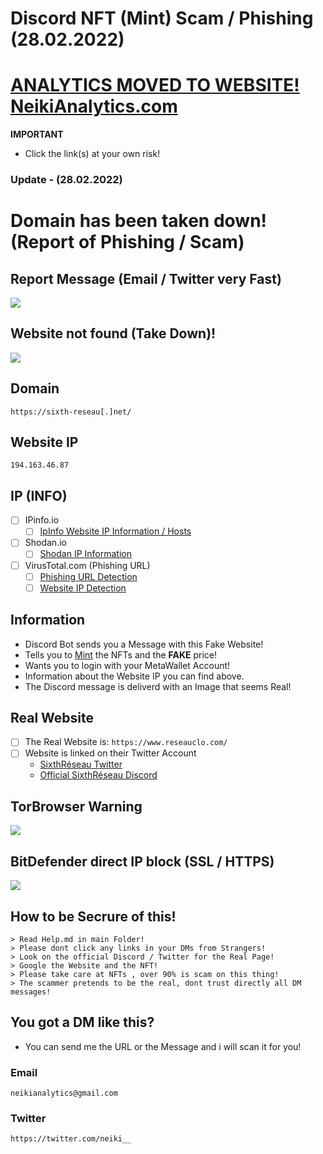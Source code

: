# Discord NFT (Mint) Scam / Phishing (28.02.2022)

# [ANALYTICS MOVED TO WEBSITE! NeikiAnalytics.com](https://neikianalytics.com)

**IMPORTANT**
- Click the link(s) at your own risk!

### Update - (28.02.2022)
# Domain has been taken down! (Report of Phishing / Scam)

## Report Message (Email / Twitter very Fast)

![](https://neikianalytics.com/analytics/assets/images/a/report_email_succes_01.png)

## Website not found (Take Down)!

![](https://neikianalytics.com/analytics/assets/images/a/website_domain_down_01.png)

## Domain 
```
https://sixth-reseau[.]net/
```
## Website IP
```
194.163.46.87
```

## IP (INFO)
- [ ] IPinfo.io
    - [ ] [IpInfo Website IP Information / Hosts](https://ipinfo.io/194.163.46.87)

- [ ] Shodan.io
    - [ ] [Shodan IP Information](https://www.shodan.io/host/194.163.46.87)

- [ ] VirusTotal.com (Phishing URL)
    - [ ] [Phishing URL Detection](https://www.virustotal.com/gui/url/59bc164aca232618348d849d494b5a793d4c5e5280606ce6d687c1708a7ef57c?nocache=1)
    - [ ] [Website IP Detection](https://www.virustotal.com/gui/url/fb52819993cc67c068da4d2ecb9c51973dd2cda1f873d781dd3b405e9c492117?nocache=1)
 
## Information
- Discord Bot sends you a Message with this Fake Website!
- Tells you to [Mint](https://101blockchains.com/nft-minting/) the NFTs and the **FAKE** price!
- Wants you to login with your MetaWallet Account!
- Information about the Website IP you can find above.
- The Discord message is deliverd with an Image that seems Real!

## Real Website

- [ ] The Real Website is: `https://www.reseauclo.com/` 
- [ ] Website is linked on their Twitter Account
    - [SixthRéseau Twitter](https://twitter.com/SixthReseau/)
    - [Official SixthRéseau Discord](https://discord.gg/reseau)

## TorBrowser Warning

![](https://neikianalytics.com/analytics/assets/images/a/tor_warning_01.png)

## BitDefender direct IP block (SSL / HTTPS)

![](https://neikianalytics.com/analytics/assets/images/a/bitdefender_warning_01.png)

## How to be Secrure of this!

```
> Read Help.md in main Folder!
> Please dont click any links in your DMs from Strangers!
> Look on the official Discord / Twitter for the Real Page!
> Google the Website and the NFT!
> Please take care at NFTs , over 90% is scam on this thing!
> The scammer pretends to be the real, dont trust directly all DM messages!
```

## You got a DM like this?
- You can send me the URL or the Message and i will scan it for you!

### Email
```
neikianalytics@gmail.com
```

### Twitter
```
https://twitter.com/neiki__
```